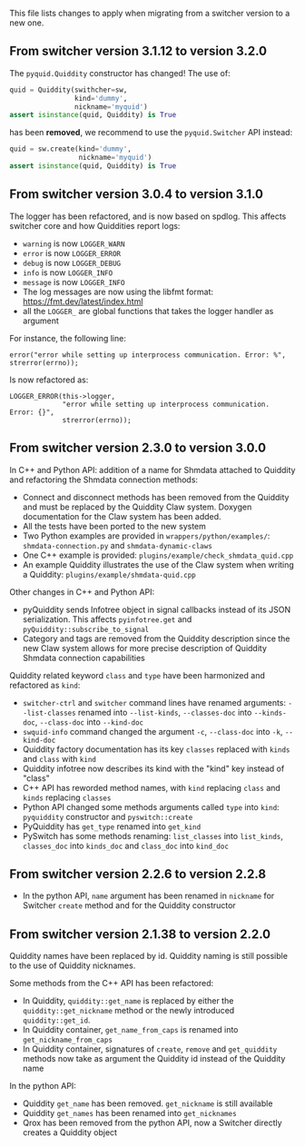 This file lists changes to apply when migrating from a switcher version to a new one.

From switcher version 3.1.12 to version 3.2.0
--------------------------------------------

The `pyquid.Quiddity` constructor has changed! The use of:

```py
quid = Quiddity(swithcher=sw,
                kind='dummy',
                nickname='myquid')
assert isinstance(quid, Quiddity) is True
```

has been **removed**, we recommend to use the `pyquid.Switcher` API instead:

```py
quid = sw.create(kind='dummy',
                 nickname='myquid')
assert isinstance(quid, Quiddity) is True
```

From switcher version 3.0.4 to version 3.1.0
--------------------------------------------

The logger has been refactored, and is now based on spdlog. This affects switcher core and how Quiddities report logs:

* `warning` is now `LOGGER_WARN`
* `error` is now `LOGGER_ERROR`
* `debug` is now `LOGGER_DEBUG`
* `info` is now `LOGGER_INFO`
* `message` is now `LOGGER_INFO`
* The log messages are now using the libfmt format: https://fmt.dev/latest/index.html
* all the `LOGGER_` are global functions that takes the logger handler as argument

For instance, the following line:
```
error("error while setting up interprocess communication. Error: %", strerror(errno));
```
Is now refactored as:
```
LOGGER_ERROR(this->logger,
             "error while setting up interprocess communication. Error: {}",
             strerror(errno));
```


From switcher version 2.3.0 to version 3.0.0
--------------------------------------------

In C++ and Python API: addition of a name for Shmdata attached to Quiddity and refactoring the Shmdata connection methods:

* Connect and disconnect methods has been removed from the Quiddity and must be replaced by the Quiddity Claw system. Doxygen documentation for the Claw system has been added.
* All the tests have been ported to the new system
* Two Python examples are provided in `wrappers/python/examples/`:  `shmdata-connection.py` and `shmdata-dynamic-claws`
* One C++ example is provided: `plugins/example/check_shmdata_quid.cpp`
* An example Quiddity illustrates the use of the Claw system when writing a Quiddity: `plugins/example/shmdata-quid.cpp`

Other changes in C++ and Python API:

* pyQuiddity sends Infotree object in signal callbacks instead of its JSON serialization. This affects `pyinfotree.get` and `pyQuiddity::subscribe_to_signal`
* Category and tags are removed from the Quiddity description since the new Claw system allows for more precise description of Quiddity Shmdata connection capabilities

Quiddity related keyword `class` and `type` have been harmonized and refactored as `kind`:

* `switcher-ctrl` and `switcher` command lines have renamed arguments: `--list-classes` renamed into `--list-kinds`, `--classes-doc` into `--kinds-doc`, `--class-doc` into `--kind-doc`
* `swquid-info` command changed the argument `-c`, `--class-doc` into `-k`, `--kind-doc`
* Quiddity factory documentation has its key `classes` replaced with `kinds` and `class` with `kind`
* Quiddity infotree now describes its kind with the "kind" key instead of "class"
* C++ API has reworded method names, with `kind` replacing `class` and `kinds` replacing `classes`
* Python API changed some methods arguments called `type` into `kind`: `pyquiddity` constructor and `pyswitch::create`
* PyQuiddity has `get_type` renamed into `get_kind`
* PySwitch has some methods renaming: `list_classes` into `list_kinds`, `classes_doc` into `kinds_doc` and `class_doc` into `kind_doc`

From switcher version 2.2.6 to version 2.2.8
---------------------------------------------

* In the python API, `name` argument has been renamed in `nickname` for Switcher `create` method and for the Quiddity constructor

From switcher version 2.1.38 to version 2.2.0
---------------------------------------------

Quiddity names have been replaced by id. Quiddity naming is still possible to the use of Quiddity nicknames.

Some methods from the C++ API has been refactored:

* In Quiddity, `quiddity::get_name` is replaced by either the `quiddity::get_nickname` method or the newly introduced `quiddity::get_id`.
* In Quiddity container, `get_name_from_caps` is renamed into `get_nickname_from_caps`
* In Quiddity container, signatures of `create`, `remove` and `get_quiddity` methods now take as argument the Quiddity id instead of the Quiddity name

In the python API:

* Quiddity `get_name` has been removed. `get_nickname` is still available
* Quiddity `get_names` has been renamed into `get_nicknames`
* Qrox has been removed from the python API, now a Switcher directly creates a Quiddity object
